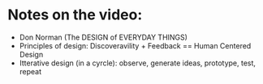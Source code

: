 # Notes on the video:

* Don Norman (The DESIGN of EVERYDAY THINGS)
* Principles of design: Discoveravility + Feedback == Human Centered Design
* Itterative design (in a cyrcle): observe, generate ideas, prototype, test, repeat
